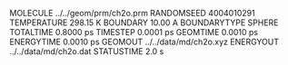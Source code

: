 MOLECULE     ../../geom/prm/ch2o.prm
RANDOMSEED                4004010291
TEMPERATURE                 298.15 K
BOUNDARY                     10.00 A
BOUNDARYTYPE                  SPHERE
TOTALTIME                  0.8000 ps
TIMESTEP                   0.0001 ps
GEOMTIME                   0.0010 ps
ENERGYTIME                 0.0010 ps
GEOMOUT       ../../data/md/ch2o.xyz
ENERGYOUT     ../../data/md/ch2o.dat
STATUSTIME                     2.0 s
